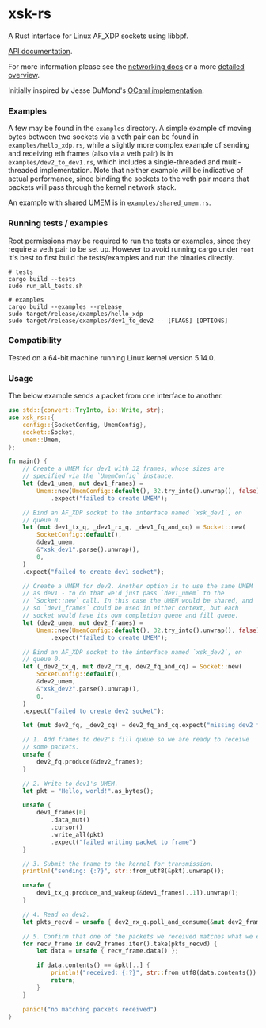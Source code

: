 # xsk-rs

A Rust interface for Linux AF_XDP sockets using libbpf. 

[API documentation](https://docs.rs/xsk-rs).

For more information please see the [networking docs](https://www.kernel.org/doc/html/latest/networking/af_xdp.html)
or a more [detailed overview](http://vger.kernel.org/lpc_net2018_talks/lpc18_paper_af_xdp_perf-v2.pdf).

Initially inspired by Jesse DuMond's [OCaml implementation](https://github.com/suttonshire/ocaml-xsk).

### Examples

A few may be found in the `examples` directory. A simple example of
moving bytes between two sockets via a veth pair can be found in
`examples/hello_xdp.rs`, while a slightly more complex example of
sending and receiving eth frames (also via a veth pair) is in
`examples/dev2_to_dev1.rs`, which includes a single-threaded and
multi-threaded implementation. Note that neither example will be
indicative of actual performance, since binding the sockets to the
veth pair means that packets will pass through the kernel network
stack.

An example with shared UMEM is in `examples/shared_umem.rs`.

### Running tests / examples

Root permissions may be required to run the tests or examples, since 
they require a veth pair to be set up. However to avoid running cargo 
under `root` it's best to first build the tests/examples and run the 
binaries directly.

```
# tests
cargo build --tests
sudo run_all_tests.sh

# examples
cargo build --examples --release
sudo target/release/examples/hello_xdp
sudo target/release/examples/dev1_to_dev2 -- [FLAGS] [OPTIONS]
```

### Compatibility

Tested on a 64-bit machine running Linux kernel version 5.14.0.

### Usage

The below example sends a packet from one interface to another.

```rust
use std::{convert::TryInto, io::Write, str};
use xsk_rs::{
    config::{SocketConfig, UmemConfig},
    socket::Socket,
    umem::Umem,
};

fn main() {
    // Create a UMEM for dev1 with 32 frames, whose sizes are
    // specified via the `UmemConfig` instance.
    let (dev1_umem, mut dev1_frames) =
        Umem::new(UmemConfig::default(), 32.try_into().unwrap(), false)
            .expect("failed to create UMEM");

    // Bind an AF_XDP socket to the interface named `xsk_dev1`, on
    // queue 0.
    let (mut dev1_tx_q, _dev1_rx_q, _dev1_fq_and_cq) = Socket::new(
        SocketConfig::default(),
        &dev1_umem,
        &"xsk_dev1".parse().unwrap(),
        0,
    )
    .expect("failed to create dev1 socket");

    // Create a UMEM for dev2. Another option is to use the same UMEM
    // as dev1 - to do that we'd just pass `dev1_umem` to the
    // `Socket::new` call. In this case the UMEM would be shared, and
    // so `dev1_frames` could be used in either context, but each
    // socket would have its own completion queue and fill queue.
    let (dev2_umem, mut dev2_frames) =
        Umem::new(UmemConfig::default(), 32.try_into().unwrap(), false)
            .expect("failed to create UMEM");

    // Bind an AF_XDP socket to the interface named `xsk_dev2`, on
    // queue 0.
    let (_dev2_tx_q, mut dev2_rx_q, dev2_fq_and_cq) = Socket::new(
        SocketConfig::default(),
        &dev2_umem,
        &"xsk_dev2".parse().unwrap(),
        0,
    )
    .expect("failed to create dev2 socket");

    let (mut dev2_fq, _dev2_cq) = dev2_fq_and_cq.expect("missing dev2 fill queue and comp queue");

    // 1. Add frames to dev2's fill queue so we are ready to receive
    // some packets.
    unsafe {
        dev2_fq.produce(&dev2_frames);
    }

    // 2. Write to dev1's UMEM.
    let pkt = "Hello, world!".as_bytes();

    unsafe {
        dev1_frames[0]
            .data_mut()
            .cursor()
            .write_all(pkt)
            .expect("failed writing packet to frame")
    }

    // 3. Submit the frame to the kernel for transmission.
    println!("sending: {:?}", str::from_utf8(&pkt).unwrap());

    unsafe {
        dev1_tx_q.produce_and_wakeup(&dev1_frames[..1]).unwrap();
    }

    // 4. Read on dev2.
    let pkts_recvd = unsafe { dev2_rx_q.poll_and_consume(&mut dev2_frames, 100).unwrap() };

    // 5. Confirm that one of the packets we received matches what we expect.
    for recv_frame in dev2_frames.iter().take(pkts_recvd) {
        let data = unsafe { recv_frame.data() };

        if data.contents() == &pkt[..] {
            println!("received: {:?}", str::from_utf8(data.contents()).unwrap());
            return;
        }
    }

    panic!("no matching packets received")
}
```
